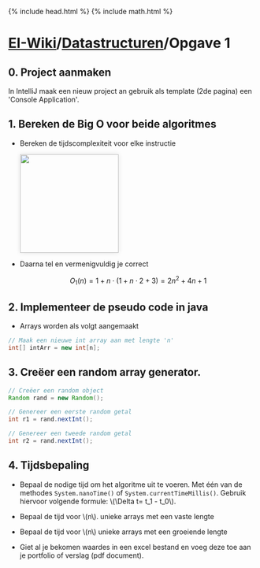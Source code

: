{% include head.html %}
{% include math.html %}
# [EI-Wiki](..)/[Datastructuren](Home)/Opgave 1

## 0. Project aanmaken
In IntelliJ maak een nieuw project an gebruik als template (2de pagina) een 'Console Application'.

## 1. Bereken de Big O voor beide algoritmes
* Bereken de tijdscomplexiteit voor elke instructie

    <img height="200px" src="media/opgave1/numalgo.png" style="box-shadow: 0 0 10px rgba(0,0,0,0.1);">

* Daarna tel en vermenigvuldig je correct

    $$O_{1}\left(n\right)=1+n\cdot\left(1+n\cdot2+3\right)=2n^{2} + 4n + 1$$

## 2. Implementeer de pseudo code in java
* Arrays worden als volgt aangemaakt

```java
// Maak een nieuwe int array aan met lengte 'n'
int[] intArr = new int[n];
```
## 3. Creëer een random array generator.

```java
// Creëer een random object
Random rand = new Random();

// Genereer een eerste random getal
int r1 = rand.nextInt();

// Genereer een tweede random getal
int r2 = rand.nextInt();
```

## 4. Tijdsbepaling

* Bepaal de nodige tijd om het algoritme uit te voeren. Met één van de methodes `System.nanoTime()` of `System.currentTimeMillis()`. Gebruik hiervoor volgende formule: \\(\Delta t= t_1 - t_0\\).

* Bepaal de tijd voor \\(n\\). unieke arrays met een vaste lengte
* Bepaal de tijd voor \\(n\\) unieke arrays met een groeiende lengte
* Giet al je bekomen waardes in een excel bestand en voeg deze toe aan je portfolio of verslag (pdf document).
